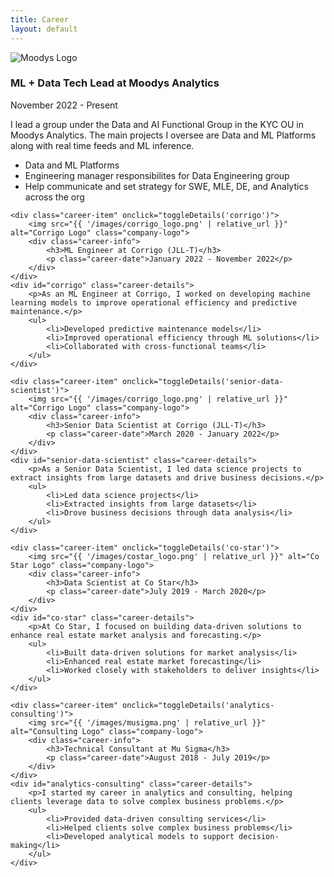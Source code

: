 ```yaml
---
title: Career
layout: default
---
```


<!-- # Career -->

<div class="career-container">
    <div class="career-item" onclick="toggleDetails('moodys')">
        <img src="{{ '/images/ma_logo.png' | relative_url }}" alt="Moodys Logo" class="company-logo">
        <div class="career-info">
            <h3>ML + Data Tech Lead at Moodys Analytics</h3>
            <p class="career-date">November 2022 - Present</p>
        </div>
    </div>
    <div id="moodys" class="career-details">
        <p>I lead a group under the Data and AI Functional Group in the KYC OU in Moodys Analytics. The main projects I oversee are Data and ML Platforms along with real time feeds and ML inference.</p>
        <ul>
            <li>Data and ML Platforms</li>
            <li>Engineering manager responsibilites for Data Engineering group</li>
            <li>Help communicate and set strategy for SWE, MLE, DE, and Analytics across the org</li>
        </ul>
    </div>

    <div class="career-item" onclick="toggleDetails('corrigo')">
        <img src="{{ '/images/corrigo_logo.png' | relative_url }}" alt="Corrigo Logo" class="company-logo">
        <div class="career-info">
            <h3>ML Engineer at Corrigo (JLL-T)</h3>
            <p class="career-date">January 2022 - November 2022</p>
        </div>
    </div>
    <div id="corrigo" class="career-details">
        <p>As an ML Engineer at Corrigo, I worked on developing machine learning models to improve operational efficiency and predictive maintenance.</p>
        <ul>
            <li>Developed predictive maintenance models</li>
            <li>Improved operational efficiency through ML solutions</li>
            <li>Collaborated with cross-functional teams</li>
        </ul>
    </div>

    <div class="career-item" onclick="toggleDetails('senior-data-scientist')">
        <img src="{{ '/images/corrigo_logo.png' | relative_url }}" alt="Corrigo Logo" class="company-logo">
        <div class="career-info">
            <h3>Senior Data Scientist at Corrigo (JLL-T)</h3>
            <p class="career-date">March 2020 - January 2022</p>
        </div>
    </div>
    <div id="senior-data-scientist" class="career-details">
        <p>As a Senior Data Scientist, I led data science projects to extract insights from large datasets and drive business decisions.</p>
        <ul>
            <li>Led data science projects</li>
            <li>Extracted insights from large datasets</li>
            <li>Drove business decisions through data analysis</li>
        </ul>
    </div>

    <div class="career-item" onclick="toggleDetails('co-star')">
        <img src="{{ '/images/costar_logo.png' | relative_url }}" alt="Co Star Logo" class="company-logo">
        <div class="career-info">
            <h3>Data Scientist at Co Star</h3>
            <p class="career-date">July 2019 - March 2020</p>
        </div>
    </div>
    <div id="co-star" class="career-details">
        <p>At Co Star, I focused on building data-driven solutions to enhance real estate market analysis and forecasting.</p>
        <ul>
            <li>Built data-driven solutions for market analysis</li>
            <li>Enhanced real estate market forecasting</li>
            <li>Worked closely with stakeholders to deliver insights</li>
        </ul>
    </div>

    <div class="career-item" onclick="toggleDetails('analytics-consulting')">
        <img src="{{ '/images/musigma.png' | relative_url }}" alt="Consulting Logo" class="company-logo">
        <div class="career-info">
            <h3>Technical Consultant at Mu Sigma</h3>
            <p class="career-date">August 2018 - July 2019</p>
        </div>
    </div>
    <div id="analytics-consulting" class="career-details">
        <p>I started my career in analytics and consulting, helping clients leverage data to solve complex business problems.</p>
        <ul>
            <li>Provided data-driven consulting services</li>
            <li>Helped clients solve complex business problems</li>
            <li>Developed analytical models to support decision-making</li>
        </ul>
    </div>
</div>

<script>
function toggleDetails(id) {
    var element = document.getElementById(id);
    if (!element) {
        return;
    }
    
    var currentDisplay = window.getComputedStyle(element).display;
    
    if (currentDisplay === "none" || currentDisplay === "") {
        element.style.display = "block";
    } else {
        element.style.display = "none";
    }
}

// Close all details when page loads
document.addEventListener('DOMContentLoaded', function() {
    var allDetails = document.querySelectorAll('.career-details');
    allDetails.forEach(function(detail) {
        detail.style.display = 'none';
    });
});
</script>